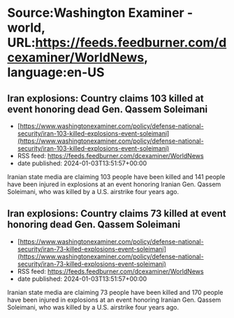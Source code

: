 # Source:Washington Examiner - world, URL:https://feeds.feedburner.com/dcexaminer/WorldNews, language:en-US

## Iran explosions: Country claims 103 killed at event honoring dead Gen. Qassem Soleimani
 - [https://www.washingtonexaminer.com/policy/defense-national-security/iran-103-killed-explosions-event-soleimani](https://www.washingtonexaminer.com/policy/defense-national-security/iran-103-killed-explosions-event-soleimani)
 - RSS feed: https://feeds.feedburner.com/dcexaminer/WorldNews
 - date published: 2024-01-03T13:51:57+00:00

Iranian state media are claiming 103 people have been killed and 141 people have been injured in explosions at an event honoring Iranian Gen. Qassem Soleimani, who was killed by a U.S. airstrike four years ago.

## Iran explosions: Country claims 73 killed at event honoring dead Gen. Qassem Soleimani
 - [https://www.washingtonexaminer.com/policy/defense-national-security/iran-73-killed-explosions-event-soleimani](https://www.washingtonexaminer.com/policy/defense-national-security/iran-73-killed-explosions-event-soleimani)
 - RSS feed: https://feeds.feedburner.com/dcexaminer/WorldNews
 - date published: 2024-01-03T13:51:57+00:00

Iranian state media are claiming 73 people have been killed and 170 people have been injured in explosions at an event honoring Iranian Gen. Qassem Soleimani, who was killed by a U.S. airstrike four years ago.


